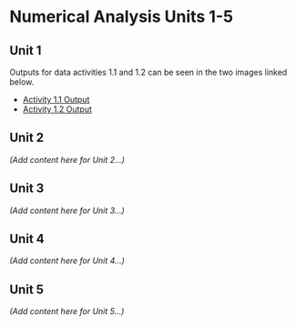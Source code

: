# Numerical Analysis Units 1-5

## Unit 1
Outputs for data activities 1.1 and 1.2 can be seen in the two images linked below.

- [Activity 1.1 Output](/images/Data_Activity_1.2a.png)
- [Activity 1.2 Output](/images/Data_Activity_1.2b.png)

## Unit 2
*(Add content here for Unit 2…)*

## Unit 3
*(Add content here for Unit 3…)*

## Unit 4
*(Add content here for Unit 4…)*

## Unit 5
*(Add content here for Unit 5…)*
